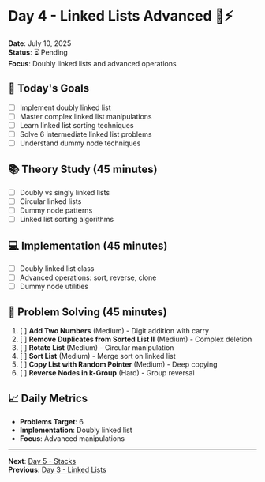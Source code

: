 # Day 4 - Linked Lists Advanced 🔗⚡
**Date**: July 10, 2025  
**Status**: ⏳ Pending  
**Focus**: Doubly linked lists and advanced operations

## 🎯 Today's Goals
- [ ] Implement doubly linked list
- [ ] Master complex linked list manipulations
- [ ] Learn linked list sorting techniques
- [ ] Solve 6 intermediate linked list problems
- [ ] Understand dummy node techniques

## 📚 Theory Study (45 minutes)
- [ ] Doubly vs singly linked lists
- [ ] Circular linked lists
- [ ] Dummy node patterns
- [ ] Linked list sorting algorithms

## 💻 Implementation (45 minutes)
- [ ] Doubly linked list class
- [ ] Advanced operations: sort, reverse, clone
- [ ] Dummy node utilities

## 🧩 Problem Solving (45 minutes)
1. [ ] **Add Two Numbers** (Medium) - Digit addition with carry
2. [ ] **Remove Duplicates from Sorted List II** (Medium) - Complex deletion
3. [ ] **Rotate List** (Medium) - Circular manipulation
4. [ ] **Sort List** (Medium) - Merge sort on linked list
5. [ ] **Copy List with Random Pointer** (Medium) - Deep copying
6. [ ] **Reverse Nodes in k-Group** (Hard) - Group reversal

## 📈 Daily Metrics
- **Problems Target**: 6
- **Implementation**: Doubly linked list
- **Focus**: Advanced manipulations

---
**Next**: [Day 5 - Stacks](day-05-stacks.md)  
**Previous**: [Day 3 - Linked Lists](day-03-linked-lists.md)